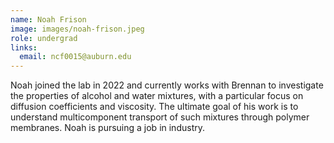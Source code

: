 ```yaml
---
name: Noah Frison
image: images/noah-frison.jpeg
role: undergrad
links:
  email: ncf0015@auburn.edu
---
```


Noah joined the lab in 2022 and currently works with Brennan to investigate the
properties of alcohol and water mixtures, with a particular focus on diffusion
coefficients and viscosity. The ultimate goal of his work is to understand
multicomponent transport of such mixtures through polymer membranes.  Noah is
pursuing a job in industry. 
